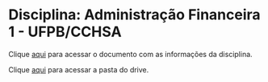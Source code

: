 # **Disciplina**: Administração Financeira 1 - UFPB/CCHSA

Clique [aqui](https://drive.google.com/drive/folders/12WhFKFA67dZQTbQ2S-dv2K8fHJ4kTQYJ?usp=share_link) para acessar o documento com as informações da disciplina.

Clique [aqui](https://drive.google.com/drive/folders/12WhFKFA67dZQTbQ2S-dv2K8fHJ4kTQYJ?usp=share_link) para acessar a pasta do drive.
